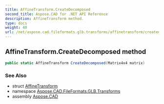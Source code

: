 ```yaml
---
title: AffineTransform.CreateDecomposed
second_title: Aspose.CAD for .NET API Reference
description: AffineTransform method. 
type: docs
weight: 40
url: /net/aspose.cad.fileformats.glb.transforms/affinetransform/createdecomposed/
---
```

## AffineTransform.CreateDecomposed method

```csharp
public static AffineTransform CreateDecomposed(Matrix4x4 matrix)
```

### See Also

* struct [AffineTransform](../)
* namespace [Aspose.CAD.FileFormats.GLB.Transforms](../../affinetransform/)
* assembly [Aspose.CAD](../../../)


